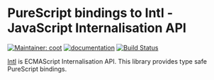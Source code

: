 # PureScript bindings to Intl - JavaScript Internalisation API

[![Maintainer: coot](https://img.shields.io/badge/maintainer-coot-lightgrey.svg)](http://github.com/coot) [![documentation](https://pursuit.purescript.org/packages/purescript-intl)](https://pursuit.purescript.org/packages/purescript-intl)
[![Build Status](https://travis-ci.org/coot/purescript-intl.svg?branch=master)](https://travis-ci.org/coot/purescript-intl)

[Intl](https://developer.mozilla.org/en-US/docs/Web/JavaScript/Reference/Global_Objects/Intl)
is ECMAScript Internalisation API.  This library provides type safe PureScript
bindings.
